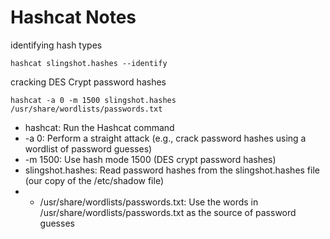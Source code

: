 # Hashcat Notes

identifying hash types

```
hashcat slingshot.hashes --identify
```

cracking DES Crypt password hashes

```
hashcat -a 0 -m 1500 slingshot.hashes /usr/share/wordlists/passwords.txt
```

 - hashcat: Run the Hashcat command
 - -a 0: Perform a straight attack (e.g., crack password hashes using a wordlist of password guesses)
 - -m 1500: Use hash mode 1500 (DES crypt password hashes)
 - slingshot.hashes: Read password hashes from the slingshot.hashes file (our copy of the /etc/shadow file)
 - - /usr/share/wordlists/passwords.txt: Use the words in /usr/share/wordlists/passwords.txt as the source of password guesses
